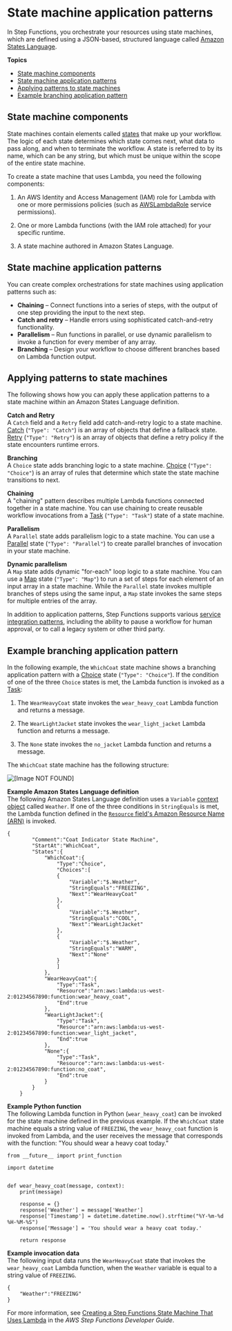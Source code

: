 # State machine application patterns<a name="stepfunctions-patterns"></a>

In Step Functions, you orchestrate your resources using state machines, which are defined using a JSON\-based, structured language called [Amazon States Language](https://docs.aws.amazon.com/step-functions/latest/dg/concepts-amazon-states-language.html)\.

**Topics**
+ [State machine components](#statemachine-components)
+ [State machine application patterns](#stepfunctions-application-patterns)
+ [Applying patterns to state machines](#stepfunctions-patterns-state-machines)
+ [Example branching application pattern](#statemachine-example)

## State machine components<a name="statemachine-components"></a>

State machines contain elements called [states](https://docs.aws.amazon.com/step-functions/latest/dg/concepts-states.html) that make up your workflow\. The logic of each state determines which state comes next, what data to pass along, and when to terminate the workflow\. A state is referred to by its name, which can be any string, but which must be unique within the scope of the entire state machine\.

To create a state machine that uses Lambda, you need the following components:

1. An AWS Identity and Access Management \(IAM\) role for Lambda with one or more permissions policies \(such as [AWSLambdaRole](https://console.aws.amazon.com/iam/home#/policies/arn:aws:iam::aws:policy/service-role/AWSLambdaRole) service permissions\)\.

1. One or more Lambda functions \(with the IAM role attached\) for your specific runtime\.

1. A state machine authored in Amazon States Language\.

## State machine application patterns<a name="stepfunctions-application-patterns"></a>

You can create complex orchestrations for state machines using application patterns such as:
+ **Chaining** – Connect functions into a series of steps, with the output of one step providing the input to the next step\.
+ **Catch and retry** – Handle errors using sophisticated catch\-and\-retry functionality\.
+ **Parallelism** – Run functions in parallel, or use dynamic parallelism to invoke a function for every member of any array\.
+ **Branching** – Design your workflow to choose different branches based on Lambda function output\.

## Applying patterns to state machines<a name="stepfunctions-patterns-state-machines"></a>

The following shows how you can apply these application patterns to a state machine within an Amazon States Language definition\.

**Catch and Retry**  
A `Catch` field and a `Retry` field add catch\-and\-retry logic to a state machine\. [Catch](https://docs.aws.amazon.com/step-functions/latest/dg/concepts-error-handling.html#error-handling-fallback-states) \(`"Type": "Catch"`\) is an array of objects that define a fallback state\. [Retry](https://docs.aws.amazon.com/step-functions/latest/dg/concepts-error-handling.html#error-handling-retrying-after-an-error) \(`"Type": "Retry"`\) is an array of objects that define a retry policy if the state encounters runtime errors\.

**Branching**  
A `Choice` state adds branching logic to a state machine\. [Choice](https://docs.aws.amazon.com/step-functions/latest/dg/amazon-states-language-choice-state.html) \(`"Type": "Choice"`\) is an array of rules that determine which state the state machine transitions to next\.

**Chaining**  
A "chaining" pattern describes multiple Lambda functions connected together in a state machine\. You can use chaining to create reusable workflow invocations from a [Task](https://docs.aws.amazon.com/step-functions/latest/dg/concepts-nested-workflows.html) \(`"Type": "Task"`\) state of a state machine\.

**Parallelism**  
A `Parallel` state adds parallelism logic to a state machine\. You can use a [Parallel](https://docs.aws.amazon.com/step-functions/latest/dg/amazon-states-language-parallel-state.html) state \(`"Type": "Parallel"`\) to create parallel branches of invocation in your state machine\.

**Dynamic parallelism**  
A `Map` state adds dynamic "for\-each" loop logic to a state machine\. You can use a [Map](https://docs.aws.amazon.com/step-functions/latest/dg/amazon-states-language-map-state.html) state \(`"Type": "Map"`\) to run a set of steps for each element of an input array in a state machine\. While the `Parallel` state invokes multiple branches of steps using the same input, a `Map` state invokes the same steps for multiple entries of the array\.

In addition to application patterns, Step Functions supports various [service integration patterns](https://docs.aws.amazon.com/step-functions/latest/dg/connect-to-resource.html), including the ability to pause a workflow for human approval, or to call a legacy system or other third party\.

## Example branching application pattern<a name="statemachine-example"></a>

In the following example, the `WhichCoat` state machine shows a branching application pattern with a [Choice](https://docs.aws.amazon.com/step-functions/latest/dg/amazon-states-language-choice-state.html) state \(`"Type": "Choice"`\)\. If the condition of one of the three `Choice` states is met, the Lambda function is invoked as a [Task](https://docs.aws.amazon.com/step-functions/latest/dg/amazon-states-language-task-state.html):

1. The `WearHeavyCoat` state invokes the `wear_heavy_coat` Lambda function and returns a message\.

1. The `WearLightJacket` state invokes the `wear_light_jacket` Lambda function and returns a message\.

1. The `None` state invokes the `no_jacket` Lambda function and returns a message\.

The `WhichCoat` state machine has the following structure:

![\[Image NOT FOUND\]](http://docs.aws.amazon.com/lambda/latest/dg/images/sample-stepfunctions-wearcoat.png)

**Example Amazon States Language definition**  
The following Amazon States Language definition uses a `Variable` [context object](https://docs.aws.amazon.com/step-functions/latest/dg/input-output-contextobject.html) called `Weather`\. If one of the three conditions in `StringEquals` is met, the Lambda function defined in the [`Resource` field's Amazon Resource Name \(ARN\)](https://docs.aws.amazon.com/step-functions/latest/dg/amazon-states-language-task-state.html#amazon-states-language-task-state-specifying-resource-arns) is invoked\.  

```
{
        "Comment":"Coat Indicator State Machine",   
        "StartAt":"WhichCoat",   
        "States":{
            "WhichCoat":{
                "Type":"Choice",         
                "Choices":[
                {
                    "Variable":"$.Weather",               
                    "StringEquals":"FREEZING",                 
                    "Next":"WearHeavyCoat"            
                },            
                {
                    "Variable":"$.Weather",               
                    "StringEquals":"COOL",                 
                    "Next":"WearLightJacket"            
                },            
                {
                    "Variable":"$.Weather",               
                    "StringEquals":"WARM",                 
                    "Next":"None"            
                }
                ]
            },      
            "WearHeavyCoat":{
                "Type":"Task",         
                "Resource":"arn:aws:lambda:us-west-2:01234567890:function:wear_heavy_coat",         
                "End":true      
            },      
            "WearLightJacket":{
                "Type":"Task",         
                "Resource":"arn:aws:lambda:us-west-2:01234567890:function:wear_light_jacket",         
                "End":true      
            },      
            "None":{
                "Type":"Task",         
                "Resource":"arn:aws:lambda:us-west-2:01234567890:function:no_coat",         
                "End":true      
            }
        }
    }
```

**Example Python function**  
The following Lambda function in Python \(`wear_heavy_coat`\) can be invoked for the state machine defined in the previous example\. If the `WhichCoat` state machine equals a string value of `FREEZING`, the `wear_heavy_coat` function is invoked from Lambda, and the user receives the message that corresponds with the function: "You should wear a heavy coat today\."  

```
from __future__ import print_function

import datetime

        
def wear_heavy_coat(message, context):
    print(message)
        
    response = {}
    response['Weather'] = message['Weather']
    response['Timestamp'] = datetime.datetime.now().strftime("%Y-%m-%d %H-%M-%S")
    response['Message'] = 'You should wear a heavy coat today.'    
            
    return response
```

**Example invocation data**  
The following input data runs the `WearHeavyCoat` state that invokes the `wear_heavy_coat` Lambda function, when the `Weather` variable is equal to a string value of `FREEZING`\.  

```
{
    "Weather":"FREEZING"
}
```

For more information, see [Creating a Step Functions State Machine That Uses Lambda](https://docs.aws.amazon.com/step-functions/latest/dg/tutorial-creating-lambda-state-machine.html) in the *AWS Step Functions Developer Guide*\.